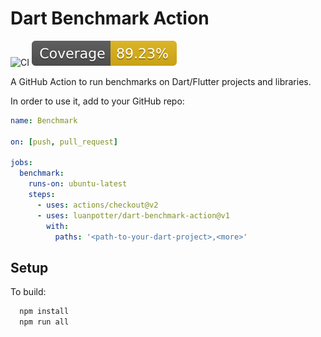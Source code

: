 # Dart Benchmark Action

![CI](https://github.com/luanpotter/dart-benchmark-action/actions/workflows/ci.yml/badge.svg)
[![Coverage](./badges/coverage.svg)](./badges/coverage.svg)

A GitHub Action to run benchmarks on Dart/Flutter projects and libraries.

In order to use it, add to your GitHub repo:

```yaml
name: Benchmark

on: [push, pull_request]

jobs:
  benchmark:
    runs-on: ubuntu-latest
    steps:
      - uses: actions/checkout@v2
      - uses: luanpotter/dart-benchmark-action@v1
        with:
          paths: '<path-to-your-dart-project>,<more>'
```

## Setup

To build:

```bash
  npm install
  npm run all
```
